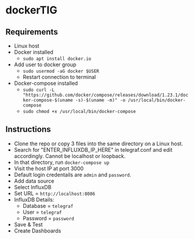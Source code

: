 # dockerTIG

## Requirements

- Linux host
- Docker installed
  - `sudo apt install docker.io`
- Add user to docker group
  - `sudo usermod -aG docker $USER`
  - Restart connection to terminal
- Docker-compose installed
  - `sudo curl -L "https://github.com/docker/compose/releases/download/1.23.1/docker-compose-$(uname -s)-$(uname -m)" -o /usr/local/bin/docker-compose`
  - `sudo chmod +x /usr/local/bin/docker-compose`

## Instructions

- Clone the repo or copy 3 files into the same directory on a Linux host.
- Search for "ENTER_INFLUXDB_IP_HERE" in telegraf.conf and edit accordingly. Cannot be localhost or loopback.
- In that directory, run `docker-compose up`
- Visit the host IP at port 3000
- Default login credentails are `admin` and `password`.
- Add data source
- Select InfluxDB
- Set URL = `http://localhost:8086`
- InfluxDB Details:
  - Database = `telegraf`
  - User = `telegraf`
  - Password = `password`
- Save & Test
- Create Dashboards
